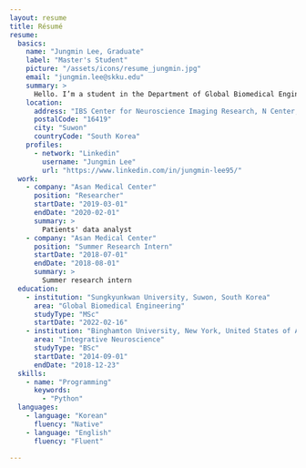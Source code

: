 ```yaml
---
layout: resume
title: Résumé
resume:
  basics:
    name: "Jungmin Lee, Graduate"
    label: "Master's Student"
    picture: "/assets/icons/resume_jungmin.jpg"
    email: "jungmin.lee@skku.edu"
    summary: >
      Hello. I’m a student in the Department of Global Biomedical Engineering at Sungkyunkwan University (SKKU). I am interested in understanding human cognition and intelligence. To this end, I aim to study how the brain predicts and processes errors as sensory signals enter. I am also interested in reinforcement learning and machine learning, hence I want to proceed with these fields in the future.
    location:
      address: "IBS Center for Neuroscience Imaging Research, N Center, Sungkyunkwan University, Seobu-ro 2066, Jangan-gu"
      postalCode: "16419"
      city: "Suwon"
      countryCode: "South Korea"
    profiles:
      - network: "Linkedin"
        username: "Jungmin Lee"
        url: "https://www.linkedin.com/in/jungmin-lee95/"
  work:
    - company: "Asan Medical Center"
      position: "Researcher"
      startDate: "2019-03-01"
      endDate: "2020-02-01"
      summary: >
        Patients' data analyst
    - company: "Asan Medical Center"
      position: "Summer Research Intern"
      startDate: "2018-07-01"
      endDate: "2018-08-01"
      summary: >
        Summer research intern 
  education:
    - institution: "Sungkyunkwan University, Suwon, South Korea"
      area: "Global Biomedical Engineering"
      studyType: "MSc"
      startDate: "2022-02-16"   
    - institution: "Binghamton University, New York, United States of America"
      area: "Integrative Neuroscience"
      studyType: "BSc"
      startDate: "2014-09-01"
      endDate: "2018-12-23"
  skills:
    - name: "Programming"
      keywords:
        - "Python"    
  languages:
    - language: "Korean"
      fluency: "Native"
    - language: "English"
      fluency: "Fluent"
      
---
```

